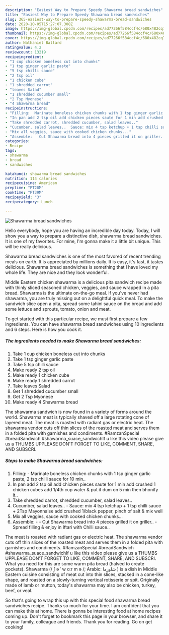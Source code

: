 ```yaml
---
description: "Easiest Way to Prepare Speedy Shawarma bread sandwiches"
title: "Easiest Way to Prepare Speedy Shawarma bread sandwiches"
slug: 365-easiest-way-to-prepare-speedy-shawarma-bread-sandwiches
date: 2020-10-05T15:27:07.308Z
image: https://img-global.cpcdn.com/recipes/ad77266f584ccf4c/680x482cq70/shawarma-bread-sandwiches-recipe-main-photo.jpg
thumbnail: https://img-global.cpcdn.com/recipes/ad77266f584ccf4c/680x482cq70/shawarma-bread-sandwiches-recipe-main-photo.jpg
cover: https://img-global.cpcdn.com/recipes/ad77266f584ccf4c/680x482cq70/shawarma-bread-sandwiches-recipe-main-photo.jpg
author: Nathaniel Ballard
ratingvalue: 4.2
reviewcount: 13219
recipeingredient:
- "1 cup chicken boneless cut into chunks"
- "1 tsp ginger garlic paste"
- "5 tsp chilli sauce"
- "2 tsp oil"
- "1 chicken cube"
- "1 shredded carrot"
- "leaves Salad"
- "1 shredded cucumber small"
- "2 Tsp Myonese"
- "4 Shawarma bread"
recipeinstructions:
- "Filling:  Marinate boneless chicken chunks with 1 tsp ginger garlic paste, 2 tsp chilli sauce for 10 min.."
- "In pan add 2 tsp oil add chicken pieces saute for 1 min add crushed 1 chicken cubes add 1/4th cup water &amp; put it dum on 5 min then bhonify it.."
- "Take shredded carrot, shredded cucumber, salad leaves.."
- "Cucumber, salad leaves..  Sauce: mix 4 tsp ketchup + 1 tsp chilli sauce + 2Tsp Mayonnaise add crushed 1/black pepper, pinch of salt &amp; mix well"
- "Mix all veggies, sauce with cooked chicken chunks..."
- "Assemble:   Cut Shawarma bread into 4 pieces grilled it on griller..  Spread filling &amp; enjoy in Iftari with Chilli sauce.."
categories:
- Recipe
tags:
- shawarma
- bread
- sandwiches

katakunci: shawarma bread sandwiches 
nutrition: 114 calories
recipecuisine: American
preptime: "PT20M"
cooktime: "PT39M"
recipeyield: "3"
recipecategory: Lunch

---
```



![Shawarma bread sandwiches](https://img-global.cpcdn.com/recipes/ad77266f584ccf4c/680x482cq70/shawarma-bread-sandwiches-recipe-main-photo.jpg)

Hello everybody, hope you are having an incredible day today. Today, I will show you a way to prepare a distinctive dish, shawarma bread sandwiches. It is one of my favorites. For mine, I'm gonna make it a little bit unique. This will be really delicious.

Shawarma bread sandwiches is one of the most favored of recent trending meals on earth. It is appreciated by millions daily. It is easy, it's fast, it tastes delicious. Shawarma bread sandwiches is something that I have loved my whole life. They are nice and they look wonderful.

Middle Eastern chicken shawarma is a delicious pita sandwich recipe made with thinly sliced seasoned chicken, veggies, and sauce wrapped in a pita bread. Shawarma is the ultimate on-the-go meal. If you&#39;ve never had shawarma, you are truly missing out on a delightful quick meal. To make the sandwich slice open a pita, spread some tahini sauce on the bread and add some lettuce and sprouts, tomato, onion and meat.


To get started with this particular recipe, we must first prepare a few ingredients. You can have shawarma bread sandwiches using 10 ingredients and 6 steps. Here is how you cook it.

<!--inarticleads1-->

##### The ingredients needed to make Shawarma bread sandwiches:

1. Take 1 cup chicken boneless cut into chunks
1. Take 1 tsp ginger garlic paste
1. Take 5 tsp chilli sauce
1. Make ready 2 tsp oil
1. Make ready 1 chicken cube
1. Make ready 1 shredded carrot
1. Take leaves Salad
1. Get 1 shredded cucumber small
1. Get 2 Tsp Myonese
1. Make ready 4 Shawarma bread


The shawarma sandwich is now found in a variety of forms around the world. Shawarma meat is typically shaved off a large rotating cone of layered meat. The meat is roasted with radiant gas or electric heat. The shawarma vendor cuts off thin slices of the roasted meat and serves them in a folded pita with garnishes and condiments. #RamzanSpecial #breadSandwich #shawarma_suace_sandwichIf u like this video please give us a THUMBS UPPLEASE DON&#39;T FORGET TO LIKE, COMMENT, SHARE, AND SUBSCRI. 

<!--inarticleads2-->

##### Steps to make Shawarma bread sandwiches:

1. Filling:  - Marinate boneless chicken chunks with 1 tsp ginger garlic paste, 2 tsp chilli sauce for 10 min..
1. In pan add 2 tsp oil add chicken pieces saute for 1 min add crushed 1 chicken cubes add 1/4th cup water &amp; put it dum on 5 min then bhonify it..
1. Take shredded carrot, shredded cucumber, salad leaves..
1. Cucumber, salad leaves.. -  Sauce: mix 4 tsp ketchup + 1 tsp chilli sauce + 2Tsp Mayonnaise add crushed 1/black pepper, pinch of salt &amp; mix well
1. Mix all veggies, sauce with cooked chicken chunks...
1. Assemble:  -  - Cut Shawarma bread into 4 pieces grilled it on griller..  - Spread filling &amp; enjoy in Iftari with Chilli sauce..


The meat is roasted with radiant gas or electric heat. The shawarma vendor cuts off thin slices of the roasted meat and serves them in a folded pita with garnishes and condiments. #RamzanSpecial #breadSandwich #shawarma_suace_sandwichIf u like this video please give us a THUMBS UPPLEASE DON&#39;T FORGET TO LIKE, COMMENT, SHARE, AND SUBSCRI. What you need for this are some warm pita bread (halved to create pockets). Shawarma (/ ʃ ə ˈ w ɑːr m ə /; Arabic: شاورما ‎) is a dish in Middle Eastern cuisine consisting of meat cut into thin slices, stacked in a cone-like shape, and roasted on a slowly-turning vertical rotisserie or spit. Originally made of lamb or mutton, today&#39;s shawarma may also be chicken, turkey, beef, or veal. 

So that's going to wrap this up with this special food shawarma bread sandwiches recipe. Thanks so much for your time. I am confident that you can make this at home. There is gonna be interesting food at home recipes coming up. Don't forget to bookmark this page in your browser, and share it to your family, colleague and friends. Thank you for reading. Go on get cooking!
